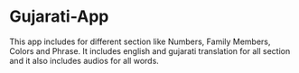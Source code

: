 # Gujarati-App
This app includes for different section like Numbers, Family Members, Colors and Phrase. 
It includes english and gujarati translation for all section and it also includes audios for all words.

